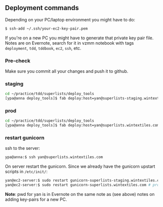 ## Deployment commands

Depending on your PC/laptop environment you might have to do:
```bash
$ ssh-add ~/.ssh/your-ec2-key-pair.pem
```
If you're on a new PC you might have to generate that private key pair file. Notes are on Evernote, search for it in vzmm notebook with tags `deployment`, `tdd`, `tddbook`, `ec2`, `ssh`, etc.

### Pre-check
Make sure you commit all your changes and push it to github.

### staging
```bash
cd ~/practice/tdd/superlists/deploy_tools
[ypa@anna deploy_tools]$ fab deploy:host=yan@superlists-staging.wintextiles.com
```

### prod
```bash
cd ~/practice/tdd/superlists/deploy_tools
[ypa@anna deploy_tools]$ fab deploy:host=yan@superlists.wintextiles.com
```

### restart gunicorn

ssh to the server:
```bash
ypa@anna:$ ssh yan@superlists.wintextiles.com
```
On server restart the gunicorn. Since we already have the gunicorn upstart scripts in `/etc/init/`:
```bash
yan@ec2-server:$ sudo restart gunicorn-superlists-staging.wintextiles.com # staging
yan@ec2-server:$ sudo restart gunicorn-superlists.wintextiles.com # prod
```
**Note**: pwd for yan is in Evernote on the same note as (see above) notes on adding key-pairs for a new PC.

